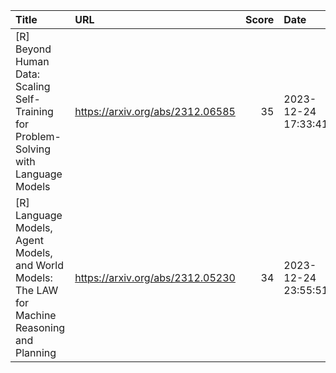| Title                                                                                           | URL                              |   Score | Date                |
|:------------------------------------------------------------------------------------------------|:---------------------------------|--------:|:--------------------|
| [R] Beyond Human Data: Scaling Self-Training for Problem-Solving with Language Models           | https://arxiv.org/abs/2312.06585 |      35 | 2023-12-24 17:33:41 |
| [R] Language Models, Agent Models, and World Models: The LAW for Machine Reasoning and Planning | https://arxiv.org/abs/2312.05230 |      34 | 2023-12-24 23:55:51 |